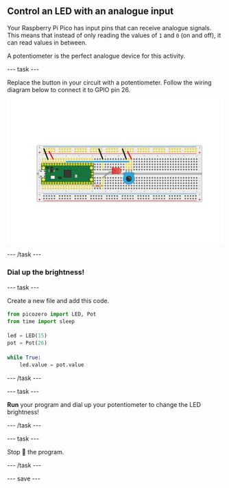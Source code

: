 ## Control an LED with an analogue input

Your Raspberry Pi Pico has input pins that can receive analogue signals. This means that instead of only reading the values of `1` and `0` (on and off), it can read values in between.

A potentiometer is the perfect analogue device for this activity. 

--- task ---
 
Replace the button in your circuit with a potentiometer. Follow the wiring diagram below to connect it to GPIO pin 26.

![Potentiometer connected with an LED to the Pico](images/pot_and_LED.png)

--- /task ---

### Dial up the brightness!

--- task ---

Create a new file and add this code.

```python
from picozero import LED, Pot
from time import sleep

led = LED(15)
pot = Pot(26)

while True:
    led.value = pot.value
```

--- /task ---

--- task ---

**Run** your program and dial up your potentiometer to change the LED brightness!

--- /task ---

--- task ---

Stop 🛑 the program.

--- /task ---

--- save ---
